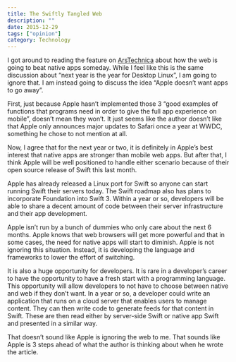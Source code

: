 ```yaml
---
title: The Swiftly Tangled Web
description: ""
date: 2015-12-29
tags: ["opinion"]
category: Technology
---
```


I got around to reading the feature on [ArsTechnica](http://arstechnica.com/information-technology/2015/12/the-app-ocalypse-can-web-standards-make-mobile-apps-obsolete/) about how the web is going to beat native apps someday. While I feel like this is the same discussion about “next year is the year for Desktop Linux”, I am going to ignore that. I am instead going to discuss the idea “Apple doesn’t want apps to go away”.

First, just because Apple hasn’t implemented those 3 “good examples of functions that programs need in order to give the full app experience on mobile”, doesn’t mean they won’t. It just seems like the author doesn’t like that Apple only announces major updates to Safari once a year at WWDC, something he chose to not mention at all.

Now, I agree that for the next year or two, it is definitely in Apple’s best interest that native apps are stronger than mobile web apps. But after that, I think Apple will be well positioned to handle either scenario because of their open source release of Swift this last month.

Apple has already released a Linux port for Swift so anyone can start running Swift their servers today. The Swift roadmap also has plans to incorporate Foundation into Swift 3. Within a year or so, developers will be able to share a decent amount of code between their server infrastructure and their app development.

Apple isn’t run by a bunch of dummies who only care about the next 6 months. Apple knows that web browsers will get more powerful and that in some cases, the need for native apps will start to diminish. Apple is not ignoring this situation. Instead, it is developing the language and frameworks to lower the effort of switching.

It is also a huge opportunity for developers. It is rare in a developer’s career to have the opportunity to have a fresh start with a programming language. This opportunity will allow developers to not have to choose between native and web if they don’t want. In a year or so, a developer could write an application that runs on a cloud server that enables users to manage content. They can then write code to generate feeds for that content in Swift.  These are then read either by server-side Swift or native app Swift and presented in a similar way.

That doesn’t sound like Apple is ignoring the web to me. That sounds like Apple is 3 steps ahead of what the author is thinking about when he wrote the article.


